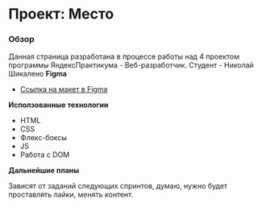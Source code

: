 # Проект: Место

### Обзор

Данная страница разработана в процессе работы над 4 проектом программы ЯндексПрактикума - Веб-разработчик.
Студент - Николай Шикалено
**Figma**

* [Ссылка на макет в Figma](https://www.figma.com/file/2cn9N9jSkmxD84oJik7xL7/JavaScript.-Sprint-4?node-id=0%3A1)

**Исползованные технологии**

* HTML
* CSS
* Флекс-боксы
* JS
* Работа с DOM

**Дальнейшие планы**

Зависят от заданий следующих спринтов, думаю, нужно будет проставлять лайки, менять контент.
